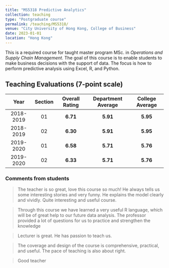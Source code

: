 ```yaml
---
title: "MS5318 Predictive Analytics"
collection: teaching
type: "Postgraduate course"
permalink: /teaching/MS5318/
venue: "City University of Hong Kong, College of Business"
date: 2023-01-01
location: "Hong Kong"
---
```


This is a required course for taught master program MSc. in _Operations and Supply Chain Management_. The goal of this course is to enable students to make business decisions with the support of data. The focus is how to perform predictive analysis using Excel, R, and Python.

## Teaching Evaluations (7-point scale)


Year | Section | Overall Rating | Department Average | College Average
:---: | :---: | :---: | :---: | :---:
2018-2019 | 01 | **6.71** | **5.91** | **5.95**
2018-2019 | 02 | **6.30** | **5.91** | **5.95**
2019-2020 | 01 | **6.58** | **5.71** | **5.76**
2019-2020 | 02 | **6.33** | **5.71** | **5.76**


### Comments from students
> The teacher is so great, love this course so much! He always tells us some interesting stories and very funny. He explains the model clearly and vividly. Quite interesting and useful course.

> Through this course we have learned a very useful R language, which will be of great help to our future data analysis. The professor provided a lot of questions for us to practice and strengthen the knowledge

> Lecturer is great. He has passion to teach us.

> The coverage and design of the course is comprehensive, practical, and useful. The pace of teaching is also about
right.

> Good teacher
